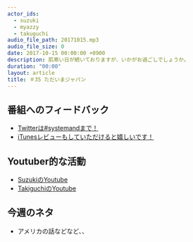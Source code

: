 ```yaml
---
actor_ids:
  - suzuki
  - myazzy
  - takuguchi
audio_file_path: 20171015.mp3
audio_file_size: 0
date: 2017-10-15 00:00:00 +0900
description: 肌寒い日が続いておりますが、いかがお過ごしでしょうか。
duration: "00:00"
layout: article
title: ＃35 ただいまジャパン
---
```

## 番組へのフィードバック
* [Twitterは#systemandまで！](https://twitter.com/search?q=%23systemand)
* [iTunesレビューもしていただけると嬉しいです！](https://itunes.apple.com/jp/podcast/systemand-online/id1205168408?mt=2)

## Youtuber的な活動
* [SuzukiのYoutube](https://www.youtube.com/channel/UCqTozqKO5AWD8OccCnW3Rvw)
* [TakiguchiのYoutube](https://www.youtube.com/channel/UCtoXGiMeDggQPdGoanDE2sA)


## 今週のネタ
* アメリカの話などなど、、

